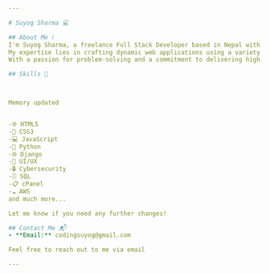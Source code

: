 ```yaml
---

# Suyog Sharma 💻

## About Me ℹ️
I'm Suyog Sharma, a freelance Full Stack Developer based in Nepal with a wealth of experience spanning over 8+ companies. 
My expertise lies in crafting dynamic web applications using a variety of technologies, including HTML5, CSS3, JavaScript, Django, Python, and more.
With a passion for problem-solving and a commitment to delivering high-quality code, I strive to create efficient and user-friendly solutions for my clients.

## Skills 🚀



Memory updated


-🌐 HTML5
-🎨 CSS3
-💻 JavaScript
-🐍 Python
-🌐 Django
-🎨 UI/UX
-🔒 Cybersecurity
-🗄️ SQL
-📋 cPanel
-☁️ AWS
and much more...

Let me know if you need any further changes!

## Contact Me 📬
- **Email:** codingsuyog@gmail.com

Feel free to reach out to me via email 

---
```

